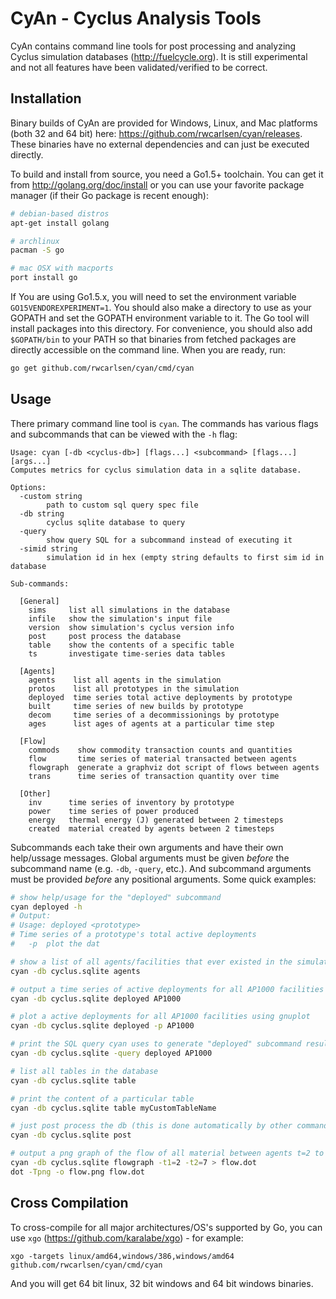 
# CyAn - Cyclus Analysis Tools

CyAn contains command line tools for post processing and analyzing Cyclus
simulation databases (http://fuelcycle.org). It is still experimental and not
all features have been validated/verified to be correct.

## Installation

Binary builds of CyAn are provided for Windows, Linux, and Mac platforms (both
32 and 64 bit) here: https://github.com/rwcarlsen/cyan/releases.  These
binaries have no external dependencies and can just be executed directly.

To build and install from source, you need a Go1.5+ toolchain.  You can get it
from http://golang.org/doc/install or you can use your favorite package
manager (if their Go package is recent enough):

```bash
# debian-based distros
apt-get install golang

# archlinux
pacman -S go

# mac OSX with macports
port install go
```

If You are using Go1.5.x, you will need to set the environment variable
``GO15VENDOREXPERIMENT=1``. You should also make a directory to use as your
GOPATH and set the GOPATH environment variable to it.  The Go tool will
install packages into this directory.  For convenience, you should also add
`$GOPATH/bin` to your PATH so that binaries from fetched packages are directly
accessible on the command line.  When you are ready, run:

```bash
go get github.com/rwcarlsen/cyan/cmd/cyan
```

## Usage

There primary command line tool is `cyan`.  The commands has various flags and
subcommands that can be viewed with the `-h` flag:

```
Usage: cyan [-db <cyclus-db>] [flags...] <subcommand> [flags...] [args...]
Computes metrics for cyclus simulation data in a sqlite database.

Options:
  -custom string
    	path to custom sql query spec file
  -db string
    	cyclus sqlite database to query
  -query
    	show query SQL for a subcommand instead of executing it
  -simid string
    	simulation id in hex (empty string defaults to first sim id in database

Sub-commands:

  [General]
    sims     list all simulations in the database
    infile   show the simulation's input file
    version  show simulation's cyclus version info
    post     post process the database
    table    show the contents of a specific table
    ts       investigate time-series data tables

  [Agents]
    agents    list all agents in the simulation
    protos    list all prototypes in the simulation
    deployed  time series total active deployments by prototype
    built     time series of new builds by prototype
    decom     time series of a decommissionings by prototype
    ages      list ages of agents at a particular time step

  [Flow]
    commods    show commodity transaction counts and quantities
    flow       time series of material transacted between agents
    flowgraph  generate a graphviz dot script of flows between agents
    trans      time series of transaction quantity over time

  [Other]
    inv      time series of inventory by prototype
    power    time series of power produced
    energy   thermal energy (J) generated between 2 timesteps
    created  material created by agents between 2 timesteps
```

Subcommands each take their own arguments and have their own help/ussage
messages.  Global arguments must be given *before* the subcommand name (e.g.
``-db``, ``-query``, etc.).  And subcommand arguments must be provided
*before* any positional arguments.  Some quick examples:

```bash
# show help/usage for the "deployed" subcommand
cyan deployed -h
# Output:
# Usage: deployed <prototype>
# Time series of a prototype's total active deployments
#   -p	plot the dat

# show a list of all agents/facilities that ever existed in the simulation
cyan -db cyclus.sqlite agents

# output a time series of active deployments for all AP1000 facilities
cyan -db cyclus.sqlite deployed AP1000

# plot a active deployments for all AP1000 facilities using gnuplot
cyan -db cyclus.sqlite deployed -p AP1000

# print the SQL query cyan uses to generate "deployed" subcommand results
cyan -db cyclus.sqlite -query deployed AP1000

# list all tables in the database
cyan -db cyclus.sqlite table

# print the content of a particular table
cyan -db cyclus.sqlite table myCustomTableName

# just post process the db (this is done automatically by other commands too)
cyan -db cyclus.sqlite post

# output a png graph of the flow of all material between agents t=2 to t=7
cyan -db cyclus.sqlite flowgraph -t1=2 -t2=7 > flow.dot
dot -Tpng -o flow.png flow.dot
```

## Cross Compilation

To cross-compile for all major architectures/OS's supported by Go, you can use
`xgo` (https://github.com/karalabe/xgo) - for example:

```
xgo -targets linux/amd64,windows/386,windows/amd64 github.com/rwcarlsen/cyan/cmd/cyan
```

And you will get 64 bit linux, 32 bit windows and 64 bit windows binaries.

